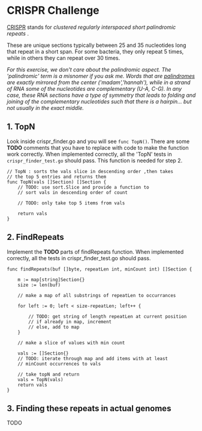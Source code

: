 # CRISPR Challenge

[CRISPR](https://en.wikipedia.org/wiki/CRISPR) stands for *clustered regularly interspaced short palindromic repeats* .

These are unique sections typically between 25 and 35 nucleotides long that repeat in a short span.  For some bacteria, they only repeat 5 times, while in others they can repeat over 30 times.

*For this exercise, we don't care about the palindromic aspect.  The 'palindromic' term is a misnomer if you ask me.  Words that are [palindromes](https://en.wikipedia.org/wiki/Palindrome) are exactly mirrored from the center ('madam','hannah'), while in a strand of RNA some of the nucleotides are complementary (U-A, C-G).  In any case, these RNA sections have a type of symmetry that leads to folding and joining of the complementary nucleotides such that there is a hairpin... but not usually in the exact middle.*

## 1. TopN

Look inside crispr_finder.go and you will see `func TopN()`.  There are some **TODO** comments that you have to replace with code to make the function work correctly.  When implemented correctly, all the 'TopN' tests in `crispr_finder_test.go` should pass.  This function is needed for step 2.

```
// TopN : sorts the vals slice in descending order ,then takes
// the top 5 entries and returns them
func TopN(vals []Section) []Section {
	// TODO: use sort.Slice and provide a function to
	// sort vals in descending order of count

	// TODO: only take top 5 items from vals

	return vals
}
```

## 2. FindRepeats

Implement the **TODO** parts of findRepeats function.  When implemented correctly, all the tests in crispr_finder_test.go should pass.

```
func findRepeats(buf []byte, repeatLen int, minCount int) []Section {

	m := map[string]Section{}
	size := len(buf)

	// make a map of all substrings of repeatLen to occurrances

	for left := 0; left < size-repeatLen; left++ {

		// TODO: get string of length repeatLen at current position
		// if already in map, increment
		// else, add to map
	}

	// make a slice of values with min count

	vals := []Section{}
	// TODO: iterate through map and add items with at least
	// minCount occurrences to vals

	// take topN and return
	vals = TopN(vals)
	return vals
}
```

## 3. Finding these repeats in actual genomes

TODO